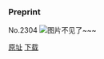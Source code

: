 ### Preprint
No.2304
![图片不见了~~~](https://imgs.xkcd.com/comics/preprint.png)

[原址](https://xkcd.com//2304) [下载](https://imgs.xkcd.com/comics/preprint.png)

